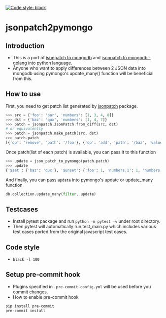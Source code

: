 [![Code style: black](https://img.shields.io/badge/code%20style-black-000000.svg)](https://github.com/psf/black)

# jsonpatch2pymongo

## Introduction
- This is a port of [jsonpatch to mongodb](https://www.npmjs.com/package/jsonpatch-to-mongodb) and [jsonpatch to mongodb - golang](https://github.com/ZaninAndrea/json-patch-to-mongo/blob/main/main.go) into python language.
- Anyone who want to apply differences between 2 JSON data into mongodb using pymongo's update_many() function will be beneficial from this.

## How to use
First, you need to get patch list generated by [jsonpatch](https://pypi.org/project/jsonpatch/) package.
```python
>>> src = {'foo': 'bar', 'numbers': [1, 3, 4, 8]}
>>> dst = {'baz': 'qux', 'numbers': [1, 4, 7]}
>>> patch = jsonpatch.JsonPatch.from_diff(src, dst)
# or equivalently
>>> patch = jsonpatch.make_patch(src, dst)
>>> patch.patch
[{'op': 'remove', 'path': '/foo'}, {'op': 'add', 'path': '/baz', 'value': 'qux'}, {'op': 'remove', 'path': '/numbers/1'}, {'op': 'add', 'path': '/numbers/2', 'value': 7}, {'op': 'remove', 'path': '/numbers/3'}]
```
Once patch(list of each patch) is available, you can pass it to this function
```python
>>> update = json_patch_to_pymongo(patch.patch)
>>> update
{'$set': {'baz': 'qux'}, '$unset': {'foo': 1, 'numbers.1': 1, 'numbers.3': 1}, '$push': {'numbers': {'$each': [7], '$position': 2}}}
```
And finally, you can pass `update` into pymongo's update or update_many function
```python
db.collection.update_many(filter, update)
```

## Testcases
- Install pytest package and run `python -m pytest -v` under root directory.
- Then pytest will automatically run test_main.py which includes various test cases ported from the original javascript test cases.

## Code style
- `black -l 100`

## Setup pre-commit hook
- Plugins specified in `.pre-commit-config.yml` will be used before you commit changes.
- How to enable pre-commit hook
```bash
pip install pre-commit
pre-commit install
```
